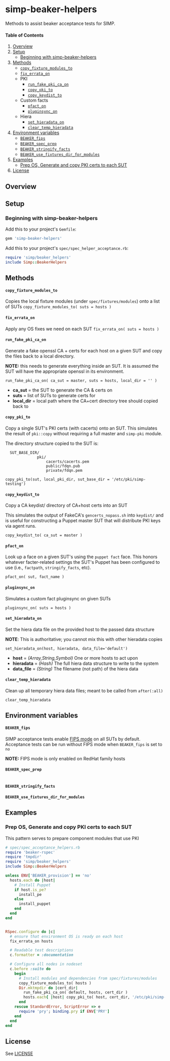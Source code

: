 # simp-beaker-helpers

Methods to assist beaker acceptance tests for SIMP.

#### Table of Contents
1. [Overview](#overview)
2. [Setup](#setup)
    * [Beginning with simp-beaker-helpers](#beginning-with-simp-beaker-helpers)
3. [Methods](#methods)
    * [`copy_fixture_modules_to`](#copy_fixture_modules_to)
    * [`fix_errata_on`](#fix_errata_on)
    * PKI
      * [`run_fake_pki_ca_on`](#run_fake_pki_ca_on)
      * [`copy_pki_to`](#copy_pki_to)
      * [`copy_keydist_to`](#copy_keydist_to)
    * Custom facts
      * [`pfact_on`](#pfact_on)
      * [`pluginsync_on`](#pluginsync_on)
    * Hiera
      * [`set_hieradata_on`](#set_hieradata_on)
      * [`clear_temp_hieradata`](#clear_temp_hieradata)
4. [Environment variables](#environment-variables)
    * [`BEAKER_fips`](#beaker_fips)
    * [`BEAKER_spec_prep`](#beaker_spec_prep)
    * [`BEAKER_stringify_facts`](#beaker_stringify_facts)
    * [`BEAKER_use_fixtures_dir_for_modules`](#beaker_use_fixtures_dir_for_modules)
5. [Examples](#examples)
    * [Prep OS, Generate and copy PKI certs to each SUT](#prep-os-generate-and-copy-pki-certs-to-each-sut)
6. [License](#license)

## Overview

## Setup

### Beginning with simp-beaker-helpers

Add this to your project's `Gemfile`:

```ruby
gem 'simp-beaker-helpers'
```

Add this to your project's `spec/spec_helper_acceptance.rb`:
```ruby
require 'simp/beaker_helpers'
include Simp::BeakerHelpers
```

## Methods

#### `copy_fixture_modules_to`

Copies the local fixture modules (under `spec/fixtures/modules`) onto a list of SUTs
`copy_fixture_modules_to( suts = hosts )`



#### `fix_errata_on`

Apply any OS fixes we need on each SUT
`fix_errata_on( suts = hosts )`


#### `run_fake_pki_ca_on`

Generate a fake openssl CA + certs for each host on a given SUT and copy the
files back to a local directory.

**NOTE:** this needs to generate everything inside an SUT.  It is assumed the
SUT will have the appropriate openssl in its environment.

`run_fake_pki_ca_on( ca_sut = master, suts = hosts, local_dir = '' )`

 -  **ca_sut**    = the SUT to generate the CA & certs on
 -  **suts**      = list of SUTs to generate certs for
 -  **local_dir** = local path where the CA+cert directory tree should copied back to

#### `copy_pki_to`

Copy a single SUT's PKI certs (with cacerts) onto an SUT.  This simulates the result of `pki::copy` without requiring a full master and `simp-pki` module.

The directory structure copied to the SUT is:
```
  SUT_BASE_DIR/
              pki/
                  cacerts/cacerts.pem
                  public/fdqn.pub
                  private/fdqn.pem

```

`copy_pki_to(sut, local_pki_dir, sut_base_dir = '/etc/pki/simp-testing')`


#### `copy_keydist_to`

Copy a CA keydist/ directory of CA+host certs into an SUT

This simulates the output of FakeCA's `gencerts_nopass.sh` into `keydist/` and is useful for constructing a Puppet master SUT that will distribute PKI keys via agent runs.

`copy_keydist_to( ca_sut = master )`


#### `pfact_on`

Look up a face on a given SUT's using the `puppet fact` face.  This honors whatever facter-related settings the SUT's Puppet has been configured to use (i.e., `factpath`, `stringify_facts`, etc).

`pfact_on( sut, fact_name )`


#### `pluginsync_on`

Simulates a custom fact pluginsync on given SUTs

`pluginsync_on( suts = hosts )`


#### `set_hieradata_on`

Set the hiera data file on the provided host to the passed data structure

**NOTE**: This is authoritative; you cannot mix this with other hieradata copies

`set_hieradata_on(host, hieradata, data_file='default')`

 -  **host**      = _(Array,String,Symbol)_ One or more hosts to act upon
 -  **hieradata** = _(Hash)_ The full hiera data structure to write to the system
 -  **data_file** = _(String)_ The filename (not path) of the hiera data

####  `clear_temp_hieradata`

Clean up all temporary hiera data files; meant to be called from `after(:all)`

`clear_temp_hieradata`


## Environment variables
#### `BEAKER_fips`

SIMP acceptance tests enable [FIPS mode](https://access.redhat.com/documentation/en-US/Red_Hat_Enterprise_Linux/6/html/Security_Guide/sect-Security_Guide-Federal_Standards_And_Regulations-Federal_Information_Processing_Standard.html) on all SUTs by default.  Acceptance tests can be run without FIPS mode when `BEAKER_fips` is set to `no`

**NOTE:** FIPS mode is only enabled on RedHat family hosts

#### `BEAKER_spec_prep`
#


#### `BEAKER_stringify_facts`
#### `BEAKER_use_fixtures_dir_for_modules`


## Examples

### Prep OS, Generate and copy PKI certs to each SUT
This pattern serves to prepare component modules that use PKI

```ruby
# spec/spec_acceptance_helpers.rb
require 'beaker-rspec'
require 'tmpdir'
require 'simp/beaker_helpers'
include Simp::BeakerHelpers

unless ENV['BEAKER_provision'] == 'no'
  hosts.each do |host|
    # Install Puppet
    if host.is_pe?
      install_pe
    else
      install_puppet
    end
  end
end


RSpec.configure do |c|
  # ensure that environment OS is ready on each host
  fix_errata_on hosts

  # Readable test descriptions
  c.formatter = :documentation

  # Configure all nodes in nodeset
  c.before :suite do
    begin
      # Install modules and dependencies from spec/fixtures/modules
      copy_fixture_modules_to( hosts )
      Dir.mktmpdir do |cert_dir|
        run_fake_pki_ca_on( default, hosts, cert_dir )
        hosts.each{ |host| copy_pki_to( host, cert_dir, '/etc/pki/simp-testing' )}
      end
    rescue StandardError, ScriptError => e
      require 'pry'; binding.pry if ENV['PRY']
    end
  end
end
```

## License
See [LICENSE](LICENSE)
